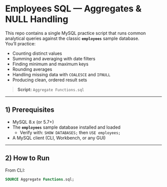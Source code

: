 # Employees SQL — Aggregates & NULL Handling

This repo contains a single MySQL practice script that runs common analytical queries against the classic **`employees`** sample database.  
You’ll practice:

- Counting distinct values
- Summing and averaging with date filters
- Finding minimum and maximum keys
- Rounding averages
- Handling missing data with `COALESCE` and `IFNULL`
- Producing clean, ordered result sets

> **Script:** `Aggregate Functions.sql`

---

## 1) Prerequisites

- MySQL 8.x (or 5.7+)
- The **`employees`** sample database installed and loaded
  - Verify with: `SHOW DATABASES;` then `USE employees;`
- A MySQL client (CLI, Workbench, or any GUI)

---

## 2) How to Run

From CLI:
```sql
SOURCE Aggregate Functions.sql;
